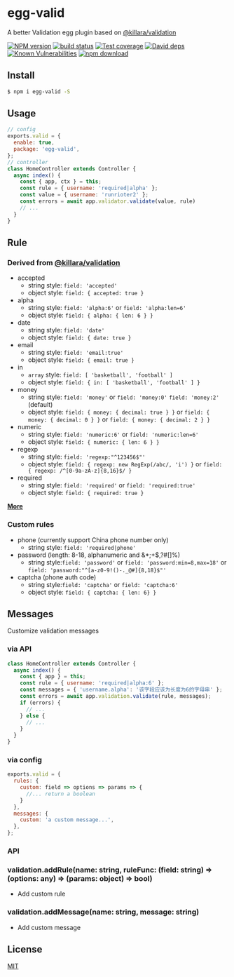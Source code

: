 # egg-valid

A better Validation egg plugin based on [@killara/validation](https://github.com/killara/validation)

[![NPM version][npm-image]][npm-url]
[![build status][travis-image]][travis-url]
[![Test coverage][codecov-image]][codecov-url]
[![David deps][david-image]][david-url]
[![Known Vulnerabilities][snyk-image]][snyk-url]
[![npm download][download-image]][download-url]

[npm-image]: https://img.shields.io/npm/v/egg-valid.svg
[npm-url]: https://npmjs.org/package/egg-valid
[travis-image]: https://img.shields.io/travis/hexindai/egg-valid.svg
[travis-url]: https://travis-ci.org/hexindai/egg-valid
[codecov-image]: https://img.shields.io/codecov/c/github/hexindai/egg-valid.svg
[codecov-url]: https://codecov.io/github/hexindai/egg-valid?branch=master
[david-image]: https://img.shields.io/david/hexindai/egg-valid.svg
[david-url]: https://david-dm.org/hexindai/egg-valid
[snyk-image]: https://snyk.io/test/npm/egg-valid/badge.svg
[snyk-url]: https://snyk.io/test/npm/egg-valid
[download-image]: https://img.shields.io/npm/dm/egg-valid.svg
[download-url]: https://npmjs.org/package/egg-valid

## Install

```bash
$ npm i egg-valid -S
```

## Usage

```js
// config
exports.valid = {
  enable: true,
  package: 'egg-valid',
};
// controller
class HomeController extends Controller {
  async index() {
    const { app, ctx } = this;
    const rule = { username: 'required|alpha' };
    const value = { username: 'runrioter2' };
    const errors = await app.validator.validate(value, rule)
    // ...
  }
}
```

## Rule

### Derived from [@killara/validation](https://github.com/killara/validation)

* accepted
  * string style: `field: 'accepted'`
  * object style: `field: { accepted: true }`
* alpha
  * string style: `field: 'alpha:6'` or `field: 'alpha:len=6'`
  * object style: `field: { alpha: { len: 6 } }`
* date
  * string style: `field: 'date'`
  * object style: `field: { date: true }`
* email
  * string style: `field: 'email:true'`
  * object style: `field: { email: true }`
* in
  * `array` style: `field: [ 'basketball', 'football' ]`
  * object style: `field: { in: [ 'basketball', 'football' ] }`
* money
  * string style: `field: 'money'` or `field: 'money:0'` `field: 'money:2'` (default)
  * object style: `field: { money: { decimal: true } }` or `field: { money: { decimal: 0 } }` or `field: { money: { decimal: 2 } }`
* numeric
  * string style: `field: 'numeric:6'` or `field: 'numeric:len=6'`
  * object style: `field: { numeric: { len: 6 } }`
* regexp
  * string style: `field: 'regexp:"^123456$"'`
  * object style: `field: { regexp: new RegExp(/abc/, 'i') }` or `field: { regexp: /^[0-9a-zA-z]{8,16}$/ }`
* required
  * string style: `field: 'required'` or `field: 'required:true'`
  * object style: `field: { required: true }`

**[More](https://github.com/killara/validation)**

### Custom rules

* phone (currently support China phone number only)
  * string style: `field: 'required|phone'`
* password (length: 8-18, alphanumeric and &*;+$,?#[]%)
  * string style:`field: 'password'` or `field: 'password:min=8,max=18'` or `field: 'password:"^[a-z0-9!()-._@#]{8,18}$"'`
* captcha (phone auth code)
  * string style:`field: 'captcha'` or `field: 'captcha:6'`
  * object style: `field: { captcha: { len: 6} }`

## Messages

Customize validation messages

### via API

```js
class HomeController extends Controller {
  async index() {
    const { app } = this;
    const rule = { username: 'required|alpha:6' };
    const messages = { 'username.alpha': '该字段应该为长度为6的字母串' };
    const errors = await app.validation.validate(rule, messages);
    if (errors) {
      // ...
    } else {
      // ...
    }
  }
}
```

### via config

```js
exports.valid = {
  rules: {
    custom: field => options => params => {
      //... return a boolean
    }
  },
  messages: {
    custom: 'a custom message...',
  },
};
```

### API

### validation.addRule(name: string, ruleFunc: (field: string) => (options: any) => (params: object) => bool)
* Add custom rule
### validation.addMessage(name: string, message: string)
* Add custom message

## License

[MIT](LICENSE)
